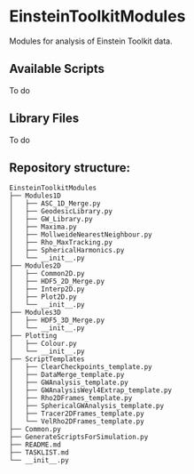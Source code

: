 # EinsteinToolkitModules
Modules for analysis of Einstein Toolkit data.

## Available Scripts
To do

## Library Files
To do

## Repository structure:
```
EinsteinToolkitModules
├── Modules1D
│   ├── ASC_1D_Merge.py
│   ├── GeodesicLibrary.py
│   ├── GW_Library.py
│   ├── Maxima.py
│   ├── MollweideNearestNeighbour.py
│   ├── Rho_MaxTracking.py
│   ├── SphericalHarmonics.py
│   └── __init__.py
├── Modules2D
│   ├── Common2D.py
│   ├── HDF5_2D_Merge.py
│   ├── Interp2D.py
│   ├── Plot2D.py
│   └── __init__.py
├── Modules3D
│   ├── HDF5_3D_Merge.py
│   └── __init__.py
├── Plotting
│   ├── Colour.py
│   └── __init__.py
├── ScriptTemplates
│   ├── ClearCheckpoints_template.py
│   ├── DataMerge_template.py
│   ├── GWAnalysis_template.py
│   ├── GWAnalysisWeyl4Extrap_template.py
│   ├── Rho2DFrames_template.py
│   ├── SphericalGWAnalysis_template.py
│   ├── Tracer2DFrames_template.py
│   └── VelRho2DFrames_template.py
├── Common.py
├── GenerateScriptsForSimulation.py
├── README.md
├── TASKLIST.md
└── __init__.py
```